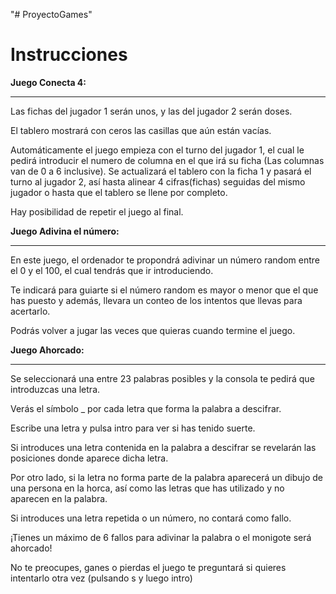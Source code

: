"# ProyectoGames"
<h1>Instrucciones</h1>

<strong>Juego Conecta 4:</strong>
<hr>

Las fichas del jugador 1 serán unos, y las del jugador 2 serán doses.
  
El tablero mostrará con ceros las casillas que aún están vacías.
  
Automáticamente el juego empieza con el turno del jugador 1, el cual le pedirá introducir el numero de columna en el que irá su ficha (Las columnas van de 0 a 6 inclusive). Se actualizará el tablero con la ficha 1 y pasará el turno al jugador 2, así hasta alinear 4 cifras(fichas) seguidas del mismo jugador o hasta que el tablero se llene por completo.
  
Hay posibilidad de repetir el juego al final.


<strong>Juego Adivina el número:</strong>
<hr>

En este juego, el ordenador te propondrá adivinar un número random entre el 0 y el 100, el cual tendrás que ir introduciendo.
  
Te indicará para guiarte si el número random es mayor o menor que el que has puesto y además, llevara un conteo de los intentos que llevas para acertarlo.
  
Podrás volver a jugar las veces que quieras cuando termine el juego.



<strong>Juego Ahorcado:</strong>
<hr>

Se seleccionará una entre 23 palabras posibles y la consola te pedirá que introduzcas una letra.

Verás el símbolo _ por cada letra que forma la palabra a descifrar.

Escribe una letra y pulsa intro para ver si has tenido suerte.

Si introduces una letra contenida en la palabra a descifrar se revelarán las posiciones donde aparece dicha letra.

Por otro lado, si la letra no forma parte de la palabra aparecerá un dibujo de una persona en la horca, así como las letras que has utilizado y no aparecen en la palabra. 

Si introduces una letra repetida o un número, no contará como fallo.

¡Tienes un máximo de 6 fallos para adivinar la palabra o el monigote será ahorcado!

No te preocupes, ganes o pierdas el juego te preguntará si quieres intentarlo otra vez (pulsando s y luego intro)
